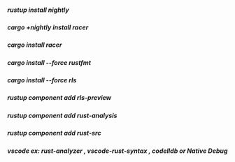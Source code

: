 ##### rustup install nightly
##### cargo +nightly install racer
##### cargo install racer
##### cargo install --force rustfmt
##### cargo install --force rls

##### rustup component add rls-preview
##### rustup component add rust-analysis
##### rustup component add rust-src

##### vscode ex: rust-analyzer , vscode-rust-syntax , codelldb or Native Debug